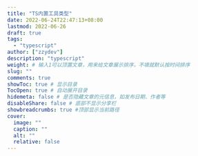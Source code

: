 ```yaml
---
title: "TS内置工具类型"
date: 2022-06-24T22:47:13+08:00
lastmod: 2022-06-26
draft: true
tags:
  - "typescript"
author: ["zzydev"]
description: "typescript"
weight: # 输入1可以顶置文章，用来给文章展示排序，不填就默认按时间排序
slug: ""
comments: true
showToc: true # 显示目录
TocOpen: true # 自动展开目录
hidemeta: false # 是否隐藏文章的元信息，如发布日期、作者等
disableShare: false # 底部不显示分享栏
showbreadcrumbs: true #顶部显示当前路径
cover:
  image: ""
  caption: ""
  alt: ""
  relative: false
---
```

